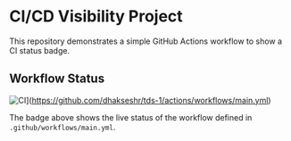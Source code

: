 # CI/CD Visibility Project

This repository demonstrates a simple GitHub Actions workflow to show a CI status badge.

## Workflow Status

![CI](https://github.com/dhakseshr/tds-1/actions/workflows/main.yml/badge.svg)](https://github.com/dhakseshr/tds-1/actions/workflows/main.yml)

The badge above shows the live status of the workflow defined in `.github/workflows/main.yml`.

